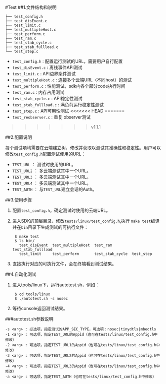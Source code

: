 #Test
##1.文件结构和说明
    
	├── test_config.h
	├── test_disEvent.c
	├── test_limit.c
	├── test_multipleHost.c
	├── test_perform.c
	├── test_ram.c
	├── test_stab_cycle.c
	├── test_stab_fullload.c
	└── test_step.c

*   `test_config.h` : 配置运行测试的URL，需要用户自行配置
*   `test_disEvent.c` : 离线事件API测试
*   `test_limit.c` : API边界条件测试
*   `test_multipleHost.c` : 连接多个云端URL（不同host）的测试
*   `test_perform.c` : 性能测试，sdk内各个部分code执行时间
*   `test_ram.c` : 内存占用测试
*   `test_stab_cycle.c` : API稳定性测试
*   `test_stab_fullload.c` : 满负荷运行稳定性测试
*   `test_step.c` : API可用性测试
<<<<<<< HEAD
=======
*	`test_reobserver.c` : 重复 observer测试
>>>>>>> v1.1.1

##2.配置说明

每个测试项均需要在云端建立树，修改并获取以测试其准确性和稳定性。用户可以修改`test_config.h`配置测试使用的URL：

- `TEST_URL` ： 测试时使用的URL。
- `TEST_URL2` ： 多云端测试其中一个URL。
- `TEST_URL3` ： 多云端测试其中一个URL。
- `TEST_URL4` ： 多云端测试其中一个URL。
- `TEST_AUTH` ： 与`TEST_URL`建立会话的Auth。

##3.使用步骤

1. 配置`test_config.h`，确定测试时使用的云端URL。
2. 进入SDK的顶层目录，修改`tests/linux/test_config.h`,执行 `make test`编译并在`bin`目录下生成测试的可执行文件：

    
        $ make test
        $ ls bin/
          test_disEvent  test_multipleHost  test_ram         test_stab_fullload
          test_limit     test_perform       test_stab_cycle  test_step

3. 直接执行对应的可执行文件，会在终端看到测试结果。

##4.自动化测试

1. 进入tools/linux下，运行autotest.sh，例如：

		$ cd tools/linux
		$ ./autotest.sh -s nosec

2. 等待console返回测试结果。

###autotest.sh参数说明

	-s <arg> : 必选项，指定测试的APP_SEC_TYPE，可选项：nosec|tinydtls|mbedtls
	-1 <arg> : 可选项，指定TEST_URL的Appid（也可在tests/linux/test_config.h中修改）
	-2 <arg> : 可选项，指定TEST_URL1的Appid（也可在tests/linux/test_config.h中修改）
	-3 <arg> : 可选项，指定TEST_URL2的Appid（也可在tests/linux/test_config.h中修改）
	-4 <arg> : 可选项，指定TEST_URL3的Appid（也可在tests/linux/test_config.h中修改）
	-a <arg> : 可选项，指定TEST_AUTH（也可在tests/linux/test_config.h中修改）